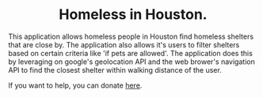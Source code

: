 
<h1 align="center">
  Homeless in Houston.
</h1>

This application allows homeless people in Houston find homeless shelters that are close by. The application also allows it's users to filter shelters based on certain criteria like 'if pets are allowed'. The application does this by leveraging on google's geolocation API and the web brower's navigation API to find the closest shelter within walking distance of the user.

If you want to help, you can donate [here](https://liberapay.com/sophyphreak/donate). 

